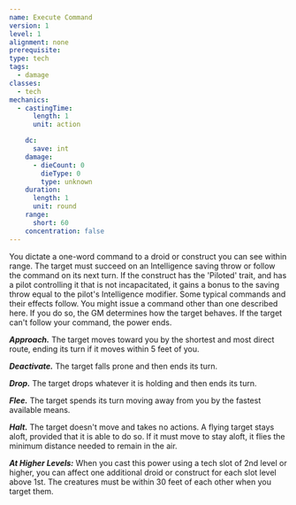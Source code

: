 ```yaml
---
name: Execute Command
version: 1
level: 1
alignment: none
prerequisite: 
type: tech
tags:
  - damage
classes:
  - tech
mechanics:
  - castingTime:
      length: 1
      unit: action

    dc:
      save: int
    damage:
      - dieCount: 0
        dieType: 0
        type: unknown
    duration:
      length: 1
      unit: round
    range:
      short: 60
    concentration: false
---
```

You dictate a one-word command to a droid or construct you can see within range. The target must succeed on an Intelligence saving throw or follow the command on its next turn. If the construct has the 'Piloted' trait, and has a pilot controlling it that is not incapacitated, it gains a bonus to the saving throw equal to the pilot's Intelligence modifier. Some typical commands and their effects follow. You might issue a command other than one described here. If you do so, the GM determines how the target behaves. If the target can't follow your command, the power ends.

***Approach.*** The target moves toward you by the shortest and most direct route, ending its turn if it moves within 5 feet of you.

***Deactivate.*** The target falls prone and then ends its turn.

***Drop.*** The target drops whatever it is holding and then ends its turn.

***Flee.*** The target spends its turn moving away from you by the fastest available means.

***Halt.*** The target doesn't move and takes no actions. A flying target stays aloft, provided that it is able to do so. If it must move to stay aloft, it flies the minimum distance needed to remain in the air.

***__At Higher Levels__:*** When you cast this power using a tech slot of 2nd level or higher, you can affect one additional droid or construct for each slot level above 1st. The creatures must be within 30 feet of each other when you target them.
    